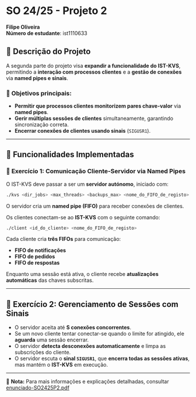 # SO 24/25 - Projeto 2
**Filipe Oliveira**  
**Número de estudante**: ist1110633

## 📌 Descrição do Projeto  

A segunda parte do projeto visa **expandir a funcionalidade do IST-KVS**, permitindo a **interação com processos clientes** e a **gestão de conexões** via **named pipes e sinais**.  

### 🔹 Objetivos principais:
- **Permitir que processos clientes monitorizem pares chave-valor** via **named pipes**.  
- **Gerir múltiplas sessões de clientes** simultaneamente, garantindo sincronização correta.  
- **Encerrar conexões de clientes usando sinais** (`SIGUSR1`).  

---

## 🎯 Funcionalidades Implementadas  

### 🔌 **Exercício 1: Comunicação Cliente-Servidor via Named Pipes**  
O IST-KVS deve passar a ser um **servidor autónomo**, iniciado com:  
```bash
./kvs <dir_jobs> <max_threads> <backups_max> <nome_do_FIFO_de_registo>
``` 

O servidor cria um **named pipe (FIFO)** para receber conexões de clientes.  

Os clientes conectam-se ao **IST-KVS** com o seguinte comando:  
```bash
./client <id_do_cliente> <nome_do_FIFO_de_registo>
```
Cada cliente cria **três FIFOs** para comunicação:  
- **FIFO de notificações**  
- **FIFO de pedidos**  
- **FIFO de respostas**  

Enquanto uma sessão está ativa, o cliente recebe **atualizações automáticas** das chaves subscritas.  

---  

## 🚀 Exercício 2: Gerenciamento de Sessões com Sinais  

- O servidor aceita até **S conexões concorrentes**.  
- Se um novo cliente tentar conectar-se quando o limite for atingido, ele **aguarda** uma sessão encerrar.  
- O servidor **detecta desconexões automaticamente** e limpa as subscrições do cliente.  
- O servidor escuta o **sinal `SIGUSR1`**, que **encerra todas as sessões ativas**, mas mantém o **IST-KVS** em execução.


---

📄 **Nota:** Para mais informações e explicações detalhadas, consultar [enunciado-SO2425P2.pdf](./enunciado-SO2425P2.pdf)